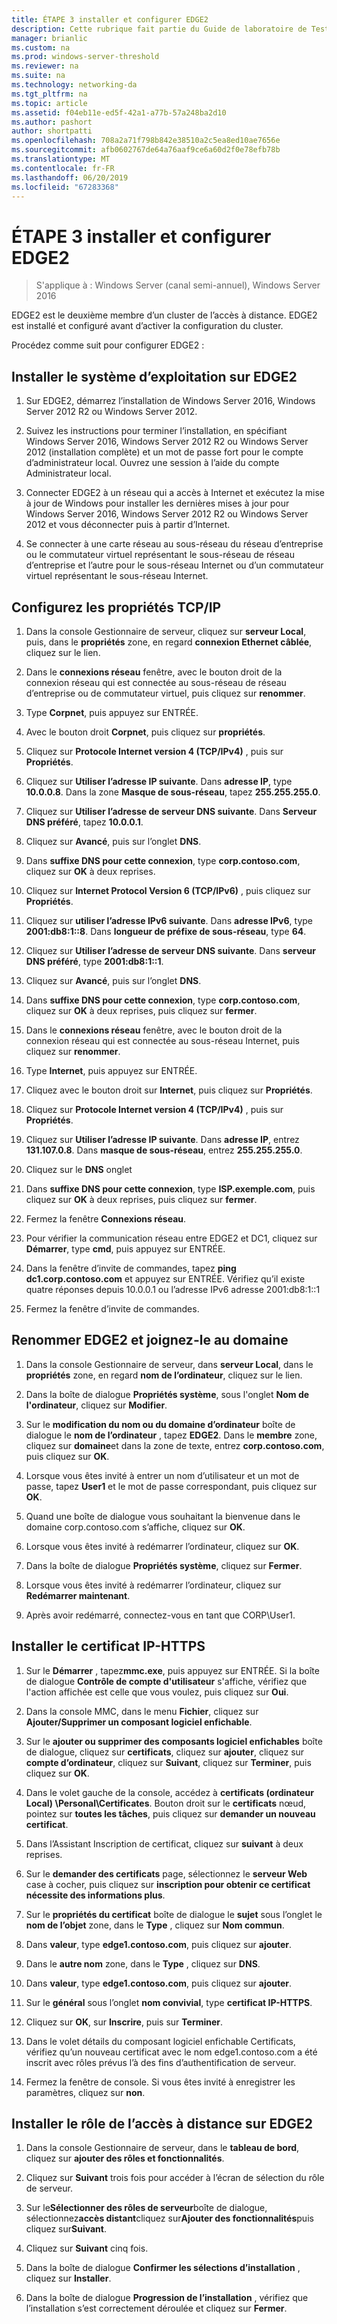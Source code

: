 ```yaml
---
title: ÉTAPE 3 installer et configurer EDGE2
description: Cette rubrique fait partie du Guide de laboratoire de Test - décrire de DirectAccess dans un Cluster avec équilibrage de charge réseau Windows pour Windows Server 2016
manager: brianlic
ms.custom: na
ms.prod: windows-server-threshold
ms.reviewer: na
ms.suite: na
ms.technology: networking-da
ms.tgt_pltfrm: na
ms.topic: article
ms.assetid: f04eb11e-ed5f-42a1-a77b-57a248ba2d10
ms.author: pashort
author: shortpatti
ms.openlocfilehash: 708a2a71f798b842e38510a2c5ea8ed10ae7656e
ms.sourcegitcommit: afb0602767de64a76aaf9ce6a60d2f0e78efb78b
ms.translationtype: MT
ms.contentlocale: fr-FR
ms.lasthandoff: 06/20/2019
ms.locfileid: "67283368"
---
```

# <a name="step-3-install-and-configure-edge2"></a>ÉTAPE 3 installer et configurer EDGE2

>S'applique à : Windows Server (canal semi-annuel), Windows Server 2016

EDGE2 est le deuxième membre d’un cluster de l’accès à distance. EDGE2 est installé et configuré avant d’activer la configuration du cluster.

Procédez comme suit pour configurer EDGE2 :

## <a name="installOS"></a>Installer le système d’exploitation sur EDGE2  
  
1.  Sur EDGE2, démarrez l’installation de Windows Server 2016, Windows Server 2012 R2 ou Windows Server 2012.  
  
2.  Suivez les instructions pour terminer l’installation, en spécifiant Windows Server 2016, Windows Server 2012 R2 ou Windows Server 2012 (installation complète) et un mot de passe fort pour le compte d’administrateur local. Ouvrez une session à l’aide du compte Administrateur local.  
  
3.  Connecter EDGE2 à un réseau qui a accès à Internet et exécutez la mise à jour de Windows pour installer les dernières mises à jour pour Windows Server 2016, Windows Server 2012 R2 ou Windows Server 2012 et vous déconnecter puis à partir d’Internet.  
  
4.  Se connecter à une carte réseau au sous-réseau du réseau d’entreprise ou le commutateur virtuel représentant le sous-réseau de réseau d’entreprise et l’autre pour le sous-réseau Internet ou d’un commutateur virtuel représentant le sous-réseau Internet.  
  
## <a name="TCP"></a>Configurez les propriétés TCP/IP  
  
1.  Dans la console Gestionnaire de serveur, cliquez sur **serveur Local**, puis, dans le **propriétés** zone, en regard **connexion Ethernet câblée**, cliquez sur le lien.  
  
2.  Dans le **connexions réseau** fenêtre, avec le bouton droit de la connexion réseau qui est connectée au sous-réseau de réseau d’entreprise ou de commutateur virtuel, puis cliquez sur **renommer**.  
  
3.  Type **Corpnet**, puis appuyez sur ENTRÉE.  
  
4.  Avec le bouton droit **Corpnet**, puis cliquez sur **propriétés**.  
  
5.  Cliquez sur **Protocole Internet version 4 (TCP/IPv4)** , puis sur **Propriétés**.  
  
6.  Cliquez sur **Utiliser l’adresse IP suivante**. Dans **adresse IP**, type **10.0.0.8**. Dans la zone **Masque de sous-réseau**, tapez **255.255.255.0**.  
  
7.  Cliquez sur **Utiliser l’adresse de serveur DNS suivante**. Dans **Serveur DNS préféré**, tapez **10.0.0.1**.  
  
8.  Cliquez sur **Avancé**, puis sur l’onglet **DNS**.  
  
9. Dans **suffixe DNS pour cette connexion**, type **corp.contoso.com**, cliquez sur **OK** à deux reprises.  
  
10. Cliquez sur **Internet Protocol Version 6 (TCP/IPv6)** , puis cliquez sur **Propriétés**.  
  
11. Cliquez sur **utiliser l’adresse IPv6 suivante**. Dans **adresse IPv6**, type **2001:db8:1::8**. Dans **longueur de préfixe de sous-réseau**, type **64**.  
  
12. Cliquez sur **Utiliser l’adresse de serveur DNS suivante**. Dans **serveur DNS préféré**, type **2001:db8:1::1**.  
  
13. Cliquez sur **Avancé**, puis sur l’onglet **DNS**.  
  
14. Dans **suffixe DNS pour cette connexion**, type **corp.contoso.com**, cliquez sur **OK** à deux reprises, puis cliquez sur **fermer**.  
  
15. Dans le **connexions réseau** fenêtre, avec le bouton droit de la connexion réseau qui est connectée au sous-réseau Internet, puis cliquez sur **renommer**.  
  
16. Type **Internet**, puis appuyez sur ENTRÉE.  
  
17. Cliquez avec le bouton droit sur **Internet**, puis cliquez sur **Propriétés**.  
  
18. Cliquez sur **Protocole Internet version 4 (TCP/IPv4)** , puis sur **Propriétés**.  
  
19. Cliquez sur **Utiliser l’adresse IP suivante**. Dans **adresse IP**, entrez **131.107.0.8**. Dans **masque de sous-réseau**, entrez **255.255.255.0**.  
  
20. Cliquez sur le **DNS** onglet  
  
21. Dans **suffixe DNS pour cette connexion**, type **ISP.exemple.com**, puis cliquez sur **OK** à deux reprises, puis cliquez sur **fermer**.  
  
22. Fermez la fenêtre **Connexions réseau**.  
  
23. Pour vérifier la communication réseau entre EDGE2 et DC1, cliquez sur **Démarrer**, type **cmd**, puis appuyez sur ENTRÉE.  
  
24. Dans la fenêtre d’invite de commandes, tapez **ping dc1.corp.contoso.com** et appuyez sur ENTRÉE. Vérifiez qu’il existe quatre réponses depuis 10.0.0.1 ou l’adresse IPv6 adresse 2001:db8:1::1  
  
25. Fermez la fenêtre d’invite de commandes.  
  
## <a name="rename"></a>Renommer EDGE2 et joignez-le au domaine  
  
1.  Dans la console Gestionnaire de serveur, dans **serveur Local**, dans le **propriétés** zone, en regard **nom de l’ordinateur**, cliquez sur le lien.  
  
2.  Dans la boîte de dialogue **Propriétés système**, sous l'onglet **Nom de l'ordinateur**, cliquez sur **Modifier**.  
  
3.  Sur le **modification du nom ou du domaine d’ordinateur** boîte de dialogue le **nom de l’ordinateur** , tapez **EDGE2**. Dans le **membre** zone, cliquez sur **domaine**et dans la zone de texte, entrez **corp.contoso.com**, puis cliquez sur **OK**.  
  
4.  Lorsque vous êtes invité à entrer un nom d’utilisateur et un mot de passe, tapez **User1** et le mot de passe correspondant, puis cliquez sur **OK**.  
  
5.  Quand une boîte de dialogue vous souhaitant la bienvenue dans le domaine corp.contoso.com s’affiche, cliquez sur **OK**.  
  
6.  Lorsque vous êtes invité à redémarrer l’ordinateur, cliquez sur **OK**.  
  
7.  Dans la boîte de dialogue **Propriétés système**, cliquez sur **Fermer**.  
  
8.  Lorsque vous êtes invité à redémarrer l’ordinateur, cliquez sur **Redémarrer maintenant**.  
  
9. Après avoir redémarré, connectez-vous en tant que CORP\User1.  
  
## <a name="IPHTTPSCert"></a>Installer le certificat IP-HTTPS  
  
1.  Sur le **Démarrer** , tapez**mmc.exe**, puis appuyez sur ENTRÉE. Si la boîte de dialogue **Contrôle de compte d'utilisateur** s'affiche, vérifiez que l'action affichée est celle que vous voulez, puis cliquez sur **Oui**.  
  
2.  Dans la console MMC, dans le menu **Fichier**, cliquez sur **Ajouter/Supprimer un composant logiciel enfichable**.  
  
3.  Sur le **ajouter ou supprimer des composants logiciel enfichables** boîte de dialogue, cliquez sur **certificats**, cliquez sur **ajouter**, cliquez sur **compte d’ordinateur**, cliquez sur  **Suivant**, cliquez sur **Terminer**, puis cliquez sur **OK**.  
  
4.  Dans le volet gauche de la console, accédez à **certificats (ordinateur Local) \Personal\Certificates**. Bouton droit sur le **certificats** nœud, pointez sur **toutes les tâches**, puis cliquez sur **demander un nouveau certificat**.  
  
5.  Dans l’Assistant Inscription de certificat, cliquez sur **suivant** à deux reprises.  
  
6.  Sur le **demander des certificats** page, sélectionnez le **serveur Web** case à cocher, puis cliquez sur **inscription pour obtenir ce certificat nécessite des informations plus**.  
  
7.  Sur le **propriétés du certificat** boîte de dialogue le **sujet** sous l’onglet le **nom de l’objet** zone, dans le **Type** , cliquez sur **Nom commun**.  
  
8.  Dans **valeur**, type **edge1.contoso.com**, puis cliquez sur **ajouter**.  
  
9. Dans le **autre nom** zone, dans le **Type** , cliquez sur **DNS**.  
  
10. Dans **valeur**, type **edge1.contoso.com**, puis cliquez sur **ajouter**.  
  
11. Sur le **général** sous l’onglet **nom convivial**, type **certificat IP-HTTPS**.  
  
12. Cliquez sur **OK**, sur **Inscrire**, puis sur **Terminer**.  
  
13. Dans le volet détails du composant logiciel enfichable Certificats, vérifiez qu’un nouveau certificat avec le nom edge1.contoso.com a été inscrit avec rôles prévus l’à des fins d’authentification de serveur.  
  
14. Fermez la fenêtre de console. Si vous êtes invité à enregistrer les paramètres, cliquez sur **non**.  
  
## <a name="InstallDA"></a>Installer le rôle de l’accès à distance sur EDGE2  
  
1.  Dans la console Gestionnaire de serveur, dans le **tableau de bord**, cliquez sur **ajouter des rôles et fonctionnalités**.  
  
2.  Cliquez sur **Suivant** trois fois pour accéder à l’écran de sélection du rôle de serveur.  
  
3.  Sur le**Sélectionner des rôles de serveur**boîte de dialogue, sélectionnez**accès distant**cliquez sur**Ajouter des fonctionnalités**puis cliquez sur**Suivant**.  
  
4.  Cliquez sur **Suivant** cinq fois.  
  
5.  Dans la boîte de dialogue **Confirmer les sélections d’installation** , cliquez sur **Installer**.  
  
6.  Dans la boîte de dialogue **Progression de l’installation** , vérifiez que l’installation s’est correctement déroulée et cliquez sur **Fermer**.  
  


